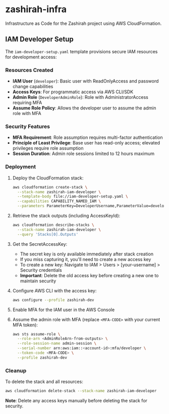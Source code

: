 # zashirah-infra

Infrastructure as Code for the Zashirah project using AWS CloudFormation.

## IAM Developer Setup

The `iam-developer-setup.yaml` template provisions secure IAM resources for development access:

### Resources Created

- **IAM User** (`developer`): Basic user with ReadOnlyAccess and password change capabilities
- **Access Keys**: For programmatic access via AWS CLI/SDK
- **Admin Role** (`DeveloperAdminRole`): Role with AdministratorAccess requiring MFA
- **Assume Role Policy**: Allows the developer user to assume the admin role with MFA

### Security Features

- **MFA Requirement**: Role assumption requires multi-factor authentication
- **Principle of Least Privilege**: Base user has read-only access; elevated privileges require role assumption
- **Session Duration**: Admin role sessions limited to 12 hours maximum

### Deployment

1. Deploy the CloudFormation stack:
   ```bash
   aws cloudformation create-stack \
     --stack-name zashirah-iam-developer \
     --template-body file://iam-developer-setup.yaml \
     --capabilities CAPABILITY_NAMED_IAM \
     --parameters ParameterKey=DeveloperUsername,ParameterValue=developer
   ```

2. Retrieve the stack outputs (including AccessKeyId):
   ```bash
   aws cloudformation describe-stacks \
     --stack-name zashirah-iam-developer \
     --query 'Stacks[0].Outputs'
   ```

3. Get the SecretAccessKey:
   - The secret key is only available immediately after stack creation
   - If you miss capturing it, you'll need to create a new access key
   - To create a new key: Navigate to IAM > Users > [your-username] > Security credentials
   - **Important**: Delete the old access key before creating a new one to maintain security

4. Configure AWS CLI with the access key:
   ```bash
   aws configure --profile zashirah-dev
   ```

5. Enable MFA for the IAM user in the AWS Console

6. Assume the admin role with MFA (replace `<MFA-CODE>` with your current MFA token):
   ```bash
   aws sts assume-role \
     --role-arn <AdminRoleArn-from-outputs> \
     --role-session-name admin-session \
     --serial-number arn:aws:iam::<account-id>:mfa/developer \
     --token-code <MFA-CODE> \
     --profile zashirah-dev
   ```

### Cleanup

To delete the stack and all resources:
```bash
aws cloudformation delete-stack --stack-name zashirah-iam-developer
```

**Note**: Delete any access keys manually before deleting the stack for security.
